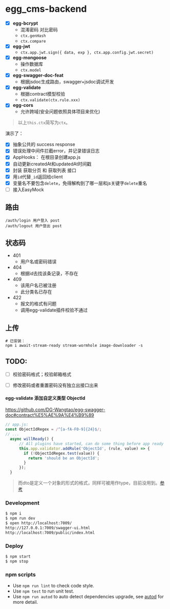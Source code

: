 # egg_cms-backend

- [x] **egg-bcrypt**
  - 混淆密码 对比密码
  - `ctx.genHash`
  - `ctx.compare`
- [x] **egg-jwt**
  - `ctx.app.jwt.sign({ data, exp }, ctx.app.config.jwt.secret)`
- [x] **egg-mongoose**
  - 操作数据库
  - `ctx.model`
- [x] **egg-swagger-doc-feat**
  - 根据jsdoc生成路由，swagger+jsdoc调试开发
- [x] **egg-validate**
  - 根据contract模型校验
  - `ctx.validate(ctx.rule.xxx)`
- [x] **egg-cors**
  - 允许跨域(安全问题依照具体项目来优化)

> 以上`this.ctx`简写为`ctx`。

演示了：

- [x] 抽象公共的 success response
- [x] 错误处理中间件拦截error，并记录错误日志
- [x] AppHooks： 在根目录创建app.js
- [x] 自动更新createdAt和updatedAt时间戳
- [x] 封装 获取分页 和 获取列表 接口
- [x] 用`id`代替`_id`返回给client
- [x] 变量名不要包含`delete`，免得解构到了哪一层和js关键字`delete`重名
- [ ] 接入EasyMock

## 路由

```
/auth/login 用户登入 post
/auth/logout 用户登出 post
```

## 状态码

- 401
  - 用户名或密码错误
- 404
  - 根据id去找该条记录，不存在
- 409
  - 该用户名已被注册
  - 此分类名已存在
- 422
  - 报文的格式有问题
  - 调用egg-validate插件校验不通过

## 上传

```shell
# 已安装：
npm i await-stream-ready stream-wormhole image-downloader -s
```

## TODO:

- [ ] 校验密码格式；校验邮箱格式
- [ ] 修改密码或者重置密码没有独立出接口出来


#### egg-validate 添加自定义类型 ObjectId

https://github.com/DG-Wangtao/egg-swagger-doc#contract%E5%AE%9A%E4%B9%89

```js
// app.js:
const ObjectIdRegex = /^[a-fA-F0-9]{24}$/;
// ...
  async willReady() {
      // All plugins have started, can do some thing before app ready
      this.app.validator.addRule('ObjectId', (rule, value) => {
        if (!ObjectIdRegex.test(value)) {
          return 'should be an ObjectId';
        }
      });
  }
```

> 而dto是定义一个对象的形式的格式，同样可被用作type，目前没用到。[参考](https://github.com/Yanshijie-EL/egg-swagger-doc/tree/master/test/fixtures/apps/swagger-doc-test/app/contract/dto)

### Development

```bash
$ npm i
$ npm run dev
$ open http://localhost:7009/
http://127.0.0.1:7009/swagger-ui.html
http://localhost:7009/public/index.html
```

### Deploy

```bash
$ npm start
$ npm stop
```

### npm scripts

- Use `npm run lint` to check code style.
- Use `npm test` to run unit test.
- Use `npm run autod` to auto detect dependencies upgrade, see [autod](https://www.npmjs.com/package/autod) for more detail.
